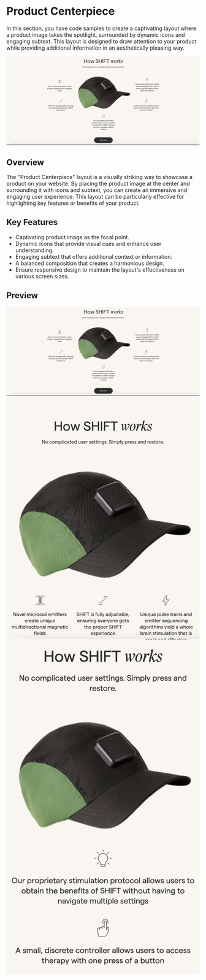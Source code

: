 # Product Centerpiece

In this section, you have code samples to create a captivating layout where a product image takes the spotlight, surrounded by dynamic icons and engaging subtext. This layout is designed to draw attention to your product while providing additional information in an aesthetically pleasing way.

![Product Centerpiece](./central-product-image-layout/preview/desktop.png)

## Overview

The "Product Centerpiece" layout is a visually striking way to showcase a product on your website. By placing the product image at the center and surrounding it with icons and subtext, you can create an immersive and engaging user experience. This layout can be particularly effective for highlighting key features or benefits of your product.

## Key Features

- Captivating product image as the focal point.
- Dynamic icons that provide visual cues and enhance user understanding.
- Engaging subtext that offers additional context or information.
- A balanced composition that creates a harmonious design.
- Ensure responsive design to maintain the layout's effectiveness on various screen sizes.

## Preview 
![Product Centerpiece](./central-product-image-layout/preview/desktop.png)
![Product Centerpiece](./central-product-image-layout/preview/tablet.png)
![Product Centerpiece](./central-product-image-layout/preview/phone.png)
